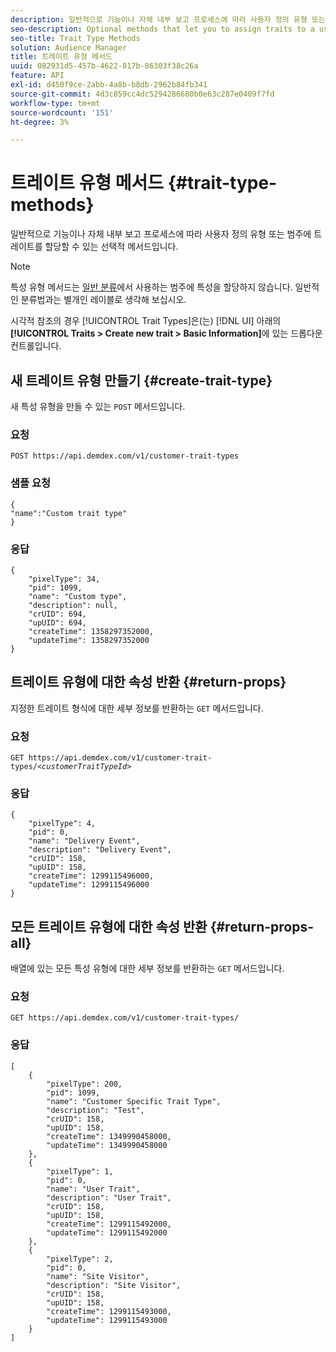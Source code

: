 ```yaml
---
description: 일반적으로 기능이나 자체 내부 보고 프로세스에 따라 사용자 정의 유형 또는 범주에 트레이트를 할당할 수 있는 선택적 메서드입니다.
seo-description: Optional methods that let you to assign traits to a user-defined type or category, usually according to function or for your own internal reporting processes.
seo-title: Trait Type Methods
solution: Audience Manager
title: 트레이트 유형 메서드
uuid: 082931d5-457b-4622-817b-86303f38c26a
feature: API
exl-id: d450f9ce-2abb-4a8b-b8db-2962b84fb341
source-git-commit: 4d3c859cc4dc5294286680b0e63c287e0409f7fd
workflow-type: tm+mt
source-wordcount: '151'
ht-degree: 3%

---
```


# 트레이트 유형 메서드 {#trait-type-methods}

일반적으로 기능이나 자체 내부 보고 프로세스에 따라 사용자 정의 유형 또는 범주에 트레이트를 할당할 수 있는 선택적 메서드입니다.

<!-- c_rest_api_trait_types_intro.xml -->

>[!NOTE]
>
>특성 유형 메서드는 [일반 분류](../../api/rest-api-main/aam-api-taxonomy.md#taxonomic-api-methods)에서 사용하는 범주에 특성을 할당하지 않습니다. 일반적인 분류법과는 별개인 레이블로 생각해 보십시오.

시각적 참조의 경우 [!UICONTROL Trait Types]은(는) [!DNL UI] 아래의 **[!UICONTROL Traits > Create new trait > Basic Information]**&#x200B;에 있는 드롭다운 컨트롤입니다.

## 새 트레이트 유형 만들기 {#create-trait-type}

새 특성 유형을 만들 수 있는 `POST` 메서드입니다.

<!-- r_rest_api_create_trait_type.xml -->

### 요청

`POST https://api.demdex.com/v1/customer-trait-types`

### 샘플 요청

```
{
"name":"Custom trait type"
}
```

### 응답

```
{
    "pixelType": 34,
    "pid": 1099,
    "name": "Custom type",
    "description": null,
    "crUID": 694,
    "upUID": 694,
    "createTime": 1358297352000,
    "updateTime": 1358297352000
}
```

## 트레이트 유형에 대한 속성 반환 {#return-props}

지정한 트레이트 형식에 대한 세부 정보를 반환하는 `GET` 메서드입니다.

<!-- r_rest_api_get_trait_type.xml -->

### 요청

`GET https://api.demdex.com/v1/customer-trait-types/`*`<customerTraitTypeId>`*

### 응답

```
{
    "pixelType": 4,
    "pid": 0,
    "name": "Delivery Event",
    "description": "Delivery Event",
    "crUID": 158,
    "upUID": 158,
    "createTime": 1299115496000,
    "updateTime": 1299115496000
}
```

## 모든 트레이트 유형에 대한 속성 반환 {#return-props-all}

배열에 있는 모든 특성 유형에 대한 세부 정보를 반환하는 `GET` 메서드입니다.

<!-- r_rest_api_get_trait_types.xml -->

### 요청

`GET https://api.demdex.com/v1/customer-trait-types/`

### 응답

```
[
    {
        "pixelType": 200,
        "pid": 1099,
        "name": "Customer Specific Trait Type",
        "description": "Test",
        "crUID": 158,
        "upUID": 158,
        "createTime": 1349990458000,
        "updateTime": 1349990458000
    },
    {
        "pixelType": 1,
        "pid": 0,
        "name": "User Trait",
        "description": "User Trait",
        "crUID": 158,
        "upUID": 158,
        "createTime": 1299115492000,
        "updateTime": 1299115492000
    },
    {
        "pixelType": 2,
        "pid": 0,
        "name": "Site Visitor",
        "description": "Site Visitor",
        "crUID": 158,
        "upUID": 158,
        "createTime": 1299115493000,
        "updateTime": 1299115493000
    }
]
```
